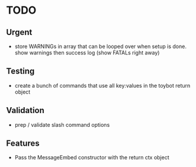 # TODO

## Urgent

- store WARNINGs in array that can be looped over when setup is done. 
  show warnings then success log
  (show FATALs right away)

## Testing

- create a bunch of commands that use all key:values in the toybot return object



## Validation

- prep / validate slash command options



## Features

- Pass the MessageEmbed constructor with the return ctx object
